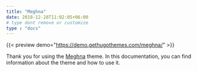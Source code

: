 ```yaml
---
title: "Meghna"
date: 2018-12-28T11:02:05+06:00 
# type dont remove or customize
type : "docs"
---
```


{{< preview demo="https://demo.gethugothemes.com/meghna/" >}}

Thank you for using the [Meghna](https://gethugothemes.com/themes/meghna-hugo/) theme. In this documentation, you can find information about the theme and how to use it.